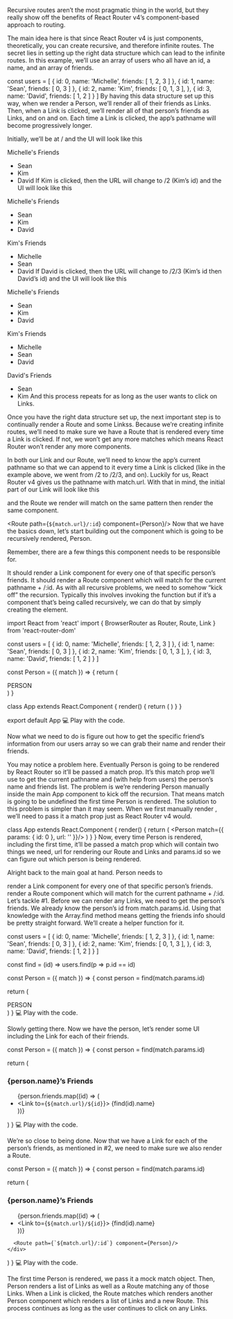 Recursive routes aren’t the most pragmatic thing in the world, but they really show off the benefits of React Router v4’s component-based approach to routing.

The main idea here is that since React Router v4 is just components, theoretically, you can create recursive, and therefore infinite routes. The secret lies in setting up the right data structure which can lead to the infinite routes. In this example, we’ll use an array of users who all have an id, a name, and an array of friends.

const users = [
  { id: 0, name: 'Michelle', friends: [ 1, 2, 3 ] },
  { id: 1, name: 'Sean', friends: [ 0, 3 ] },
  { id: 2, name: 'Kim', friends: [ 0, 1, 3 ], },
  { id: 3, name: 'David', friends: [ 1, 2 ] }
]
By having this data structure set up this way, when we render a Person, we’ll render all of their friends as Links. Then, when a Link is clicked, we’ll render all of that person’s friends as Links, and on and on. Each time a Link is clicked, the app’s pathname will become progressively longer.

Initially, we’ll be at / and the UI will look like this

Michelle's Friends

  * Sean
  * Kim
  * David
If Kim is clicked, then the URL will change to /2 (Kim’s id) and the UI will look like this

Michelle's Friends

  * Sean
  * Kim
  * David

Kim's Friends

  * Michelle
  * Sean
  * David
If David is clicked, then the URL will change to /2/3 (Kim’s id then David’s id) and the UI will look like this

Michelle's Friends

  * Sean
  * Kim
  * David

Kim's Friends

  * Michelle
  * Sean
  * David

David's Friends

  * Sean
  * Kim
And this process repeats for as long as the user wants to click on Links.

Once you have the right data structure set up, the next important step is to continually render a Route and some Linkss. Because we’re creating infinite routes, we’ll need to make sure we have a Route that is rendered every time a Link is clicked. If not, we won’t get any more matches which means React Router won’t render any more components.

In both our Link and our Route, we’ll need to know the app’s current pathname so that we can append to it every time a Link is clicked (like in the example above, we went from /2 to /2/3, and on). Luckily for us, React Router v4 gives us the pathname with match.url. With that in mind, the initial part of our Link will look like this

<Link to={`{match.url}/${id}}>
and the Route we render will match on the same pattern then render the same component.

<Route path={`${match.url}/:id`} component={Person}/>
Now that we have the basics down, let’s start building out the component which is going to be recursively rendered, Person.

Remember, there are a few things this component needs to be responsible for.

It should render a Link component for every one of that specific person’s friends.
It should render a Route component which will match for the current pathname + /:id.
As with all recursive problems, we need to somehow “kick off” the recursion. Typically this involves invoking the function but if it’s a component that’s being called recursively, we can do that by simply creating the element.

import React from 'react'
import {
  BrowserRouter as Router,
  Route,
  Link
} from 'react-router-dom'

const users = [
  { id: 0, name: 'Michelle', friends: [ 1, 2, 3 ] },
  { id: 1, name: 'Sean', friends: [ 0, 3 ] },
  { id: 2, name: 'Kim', friends: [ 0, 1, 3 ], },
  { id: 3, name: 'David', friends: [ 1, 2 ] }
]

const Person = ({ match }) => {
  return (
    <div>
      PERSON
    </div>
  )
}

class App extends React.Component {
  render() {
    return (
      <Router>
        <Person />
      </Router>
    )
  }
}

export default App
💻 Play with the code.

Now what we need to do is figure out how to get the specific friend’s information from our users array so we can grab their name and render their friends.

You may notice a problem here. Eventually Person is going to be rendered by React Router so it’ll be passed a match prop. It’s this match prop we’ll use to get the current pathname and (with help from users) the person’s name and friends list. The problem is we’re rendering Person manually inside the main App component to kick off the recursion. That means match is going to be undefined the first time Person is rendered. The solution to this problem is simpler than it may seem. When we first manually render <Person />, we’ll need to pass it a match prop just as React Router v4 would.

class App extends React.Component {
  render() {
    return (
      <Router>
        <Person match={{ params: { id: 0 }, url: '' }}/>
      </Router>
    )
  }
}
Now, every time Person is rendered, including the first time, it’ll be passed a match prop which will contain two things we need, url for rendering our Route and Links and params.id so we can figure out which person is being rendered.

Alright back to the main goal at hand. Person needs to

render a Link component for every one of that specific person’s friends.
render a Route component which will match for the current pathname + /:id.
Let’s tackle #1. Before we can render any Links, we need to get the person’s friends. We already know the person’s id from match.params.id. Using that knowledge with the Array.find method means getting the friends info should be pretty straight forward. We’ll create a helper function for it.

const users = [
  { id: 0, name: 'Michelle', friends: [ 1, 2, 3 ] },
  { id: 1, name: 'Sean', friends: [ 0, 3 ] },
  { id: 2, name: 'Kim', friends: [ 0, 1, 3 ], },
  { id: 3, name: 'David', friends: [ 1, 2 ] }
]

const find = (id) => users.find(p => p.id == id)

const Person = ({ match }) => {
  const person = find(match.params.id)

  return (
    <div>
      PERSON
    </div>
  )
}
💻 Play with the code.

Slowly getting there. Now we have the person, let’s render some UI including the Link for each of their friends.

const Person = ({ match }) => {
  const person = find(match.params.id)

  return (
    <div>
      <h3>{person.name}’s Friends</h3>
      <ul>
        {person.friends.map((id) => (
          <li key={id}>
            <Link to={`${match.url}/${id}`}>
              {find(id).name}
            </Link>
          </li>
        ))}
      </ul>
    </div>
  )
}
💻 Play with the code.

We’re so close to being done. Now that we have a Link for each of the person’s friends, as mentioned in #2, we need to make sure we also render a Route.

const Person = ({ match }) => {
  const person = find(match.params.id)

  return (
    <div>
      <h3>{person.name}’s Friends</h3>
      <ul>
        {person.friends.map((id) => (
          <li key={id}>
            <Link to={`${match.url}/${id}`}>
              {find(id).name}
            </Link>
          </li>
        ))}
      </ul>

      <Route path={`${match.url}/:id`} component={Person}/>
    </div>
  )
}
💻 Play with the code.

The first time Person is rendered, we pass it a mock match object. Then, Person renders a list of Links as well as a Route matching any of those Links. When a Link is clicked, the Route matches which renders another Person component which renders a list of Links and a new Route. This process continues as long as the user continues to click on any Links.